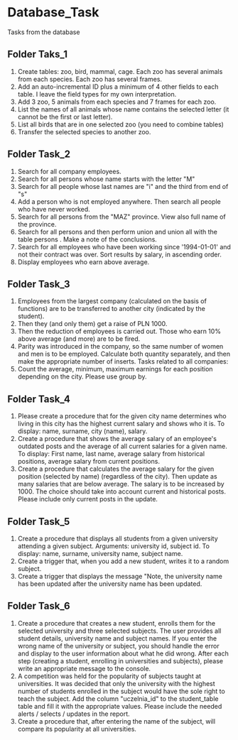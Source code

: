 # Database_Task
Tasks from the database 

## Folder Taks_1 

1. Create tables: zoo, bird, mammal, cage. Each zoo has several animals from each species. Each zoo has several frames.
2. Add an auto-incremental ID plus a minimum of 4 other fields to each table. I leave the field types for my own interpretation.
3. Add 3 zoo, 5 animals from each species and 7 frames for each zoo.
4. List the names of all animals whose name contains the selected letter (it cannot be the first or last letter).
5. List all birds that are in one selected zoo (you need to combine tables)
6. Transfer the selected species to another zoo.

## Folder Task_2

1. Search for all company employees.
2. Search for all persons whose name starts with the letter "M"
3. Search for all people whose last names are "i" and the third from end of "s"
4. Add a person who is not employed anywhere. Then search all people who have never worked.
5. Search for all persons from the "MAZ" province. View also full name of the province.
6. Search for all persons and then perform union and union all with the table
persons . Make a note of the conclusions.
7. Search for all employees who have been working since '1994-01-01' and not
their contract was over. Sort results by salary, in ascending order.
8. Display employees who earn above average.

## Folder Task_3

1. Employees from the largest company (calculated on the basis of functions) are to be transferred to another city (indicated by the student).
2. Then they (and only them) get a raise of PLN 1000.
3. Then the reduction of employees is carried out. Those who earn 10% above average (and more) are to be fired.
4. Parity was introduced in the company, so the same number of women and men is to be employed. Calculate both quantity separately, and then make the appropriate number of inserts.
Tasks related to all companies:
5. Count the average, minimum, maximum earnings for each position depending on the city. Please use group by.

## Folder Task_4

1. Please create a procedure that for the given city name determines who living in this city has the highest current salary and shows who it is. To display: name, surname, city (name), salary.
2. Create a procedure that shows the average salary of an employee's outdated posts and the average of all current salaries for a given name. To display: First name, last name, average salary from historical positions, average salary from current positions.
3. Create a procedure that calculates the average salary for the given position (selected by name) (regardless of the city). Then update as many salaries that are below average. The salary is to be increased by 1000. The choice should take into account current and historical posts. Please include only current posts in the update.  

## Folder Task_5

1. Create a procedure that displays all students from a given university attending a given subject. Arguments: university id, subject id. To display: name, surname, university name, subject name.
2. Create a trigger that, when you add a new student, writes it to a random subject.
3. Create a trigger that displays the message "Note, the university name has been updated after the university name has been updated.


## Folder Task_6

1. Create a procedure that creates a new student, enrolls them for the selected university and three selected subjects. The user provides all student details, university name and subject names. If you enter the wrong name of the university or subject, you should handle the error and display to the user information about what he did wrong. After each step (creating a student, enrolling in universities and subjects), please write an appropriate message to the console.
2. A competition was held for the popularity of subjects taught at universities. It was decided that only the university with the highest number of students enrolled in the subject would have the sole right to teach the subject. Add the column "uczelnia_id" to the student_table table and fill it with the appropriate values. Please include the needed alerts / selects / updates in the report.
3. Create a procedure that, after entering the name of the subject, will compare its popularity at all universities.
